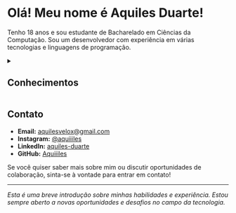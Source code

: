 # Olá! Meu nome é Aquiles Duarte!

Tenho 18 anos e sou estudante de Bacharelado em Ciências da Computação. Sou um desenvolvedor com experiência em várias tecnologias e linguagens de programação.

<details>
<summary><h2>Conhecimentos</h2></summary>

- **HTML:** Criação de páginas web estruturadas.
- **CSS:** Estilização de páginas web para torná-las atraentes e responsivas.
- **JavaScript:** Desenvolvimento de scripts dinâmicos e interativos para a web.
- **React:** Desenvolvimento de interfaces de usuário modernas e responsivas.
- **Node.js:** Criação de servidores eficientes e escaláveis.
- **Python:** Programação versátil e desenvolvimento de scripts automáticos.
- **Java:** Desenvolvimento de aplicações robustas e escaláveis.
- **SQL:** Manipulação e gerenciamento de bancos de dados relacionais.
- **Docker:** Containerização de aplicações para ambientes de desenvolvimento e produção consistentes.
- **Git:** Uso diário para controle de versão e colaboração em projetos.

</details>

## Contato

- **Email:** aquilesvelox@gmail.com
- **Instagram:** [@aquiiiles](https://www.instagram.com/aquiiiles/)
- **LinkedIn:** [aquiles-duarte](https://www.linkedin.com/in/aquiles-duarte)
- **GitHub:** [Aquiiiles](https://github.com/Aquiiiles)

Se você quiser saber mais sobre mim ou discutir oportunidades de colaboração, sinta-se à vontade para entrar em contato!

---

*Esta é uma breve introdução sobre minhas habilidades e experiência. Estou sempre aberto a novas oportunidades e desafios no campo da tecnologia.*
